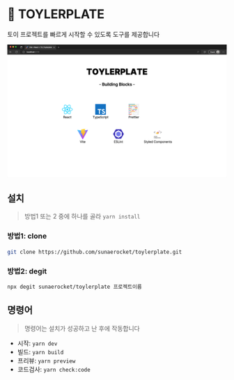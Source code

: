 # 🎉 TOYLERPLATE

토이 프로젝트를 빠르게 시작할 수 있도록 도구를 제공합니다

![Cover Image](/public/cover.png)

## 설치

> 방법1 또는 2 중에 하나를 골라 `yarn install`

### 방법1: clone

```bash
git clone https://github.com/sunaerocket/toylerplate.git
```

### 방법2: degit

```bash
npx degit sunaerocket/toylerplate 프로젝트이름
```

## 명령어

> 명령어는 설치가 성공하고 난 후에 작동합니다

- 시작: `yarn dev`
- 빌드: `yarn build`
- 프리뷰: `yarn preview`
- 코드검사: `yarn check:code`
